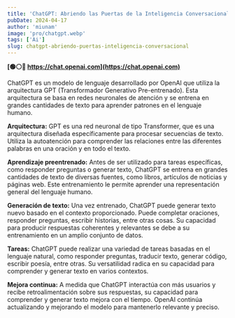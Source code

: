 ```yaml
---
title: 'ChatGPT: Abriendo las Puertas de la Inteligencia Conversacional'
pubDate: 2024-04-17
author: 'miunam'
image: 'pro/chatgpt.webp'
tags: ['Ai']
slug: chatgpt-abriendo-puertas-inteligencia-conversacional
---
```

**[🟢⚪️🔴 https://chat.openai.com](https://chat.openai.com)**

ChatGPT es un modelo de lenguaje desarrollado por OpenAI que utiliza la arquitectura GPT (Transformador Generativo Pre-entrenado). Esta arquitectura se basa en redes neuronales de atención y se entrena en grandes cantidades de texto para aprender patrones en el lenguaje humano.

**Arquitectura:** GPT es una red neuronal de tipo Transformer, que es una arquitectura diseñada específicamente para procesar secuencias de texto. Utiliza la autoatención para comprender las relaciones entre las diferentes palabras en una oración y en todo el texto.

**Aprendizaje preentrenado:** Antes de ser utilizado para tareas específicas, como responder preguntas o generar texto, ChatGPT se entrena en grandes cantidades de texto de diversas fuentes, como libros, artículos de noticias y páginas web. Este entrenamiento le permite aprender una representación general del lenguaje humano.

**Generación de texto:** Una vez entrenado, ChatGPT puede generar texto nuevo basado en el contexto proporcionado. Puede completar oraciones, responder preguntas, escribir historias, entre otras cosas. Su capacidad para producir respuestas coherentes y relevantes se debe a su entrenamiento en un amplio conjunto de datos.

**Tareas:** ChatGPT puede realizar una variedad de tareas basadas en el lenguaje natural, como responder preguntas, traducir texto, generar código, escribir poesía, entre otras. Su versatilidad radica en su capacidad para comprender y generar texto en varios contextos.

**Mejora continua:** A medida que ChatGPT interactúa con más usuarios y recibe retroalimentación sobre sus respuestas, su capacidad para comprender y generar texto mejora con el tiempo. OpenAI continúa actualizando y mejorando el modelo para mantenerlo relevante y preciso.